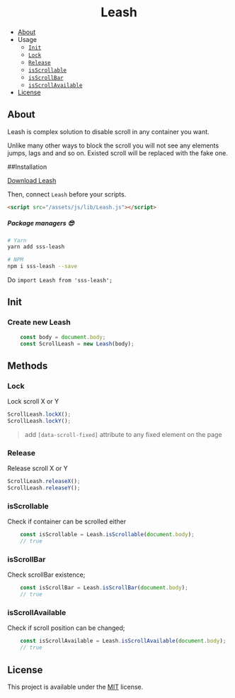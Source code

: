 <h1 align="center">Leash</h1>

- [About](#about)
- Usage
  - [`Init`](#Init)
  - [`Lock`](#Lock)
  - [`Release`](#Release)
  - [`isScrollable`](#isScrollable)
  - [`isScrollBar`](#isScrollBar)
  - [`isScrollAvailable`](#isScrollAvailable)
- [License](#License)

## About
Leash is complex solution to disable scroll in any container you want.

Unlike many other ways to block the scroll you will not see any elements jumps, lags and and so on. Existed scroll will be replaced with the fake one.

   

##Installation

<a target="_blank" href="https://raw.githubusercontent.com/Natteke/SmokinSexySoftware/master/packages/Elemental/dist/Leash.js">Download Leash</a>

Then, connect `Leash` before your scripts.

```html
<script src="/assets/js/lib/Leash.js"></script>
```
 
##### Package managers 😎

```sh
# Yarn
yarn add sss-leash

# NPM
npm i sss-leash --save
```
Do `import Leash from 'sss-leash';`

## Init
### Create new Leash

```Javascript
    const body = document.body;
    const ScrollLeash = new Leash(body);
```
## Methods

### Lock

Lock scroll X or Y

```Javascript
ScrollLeash.lockX();
ScrollLeash.lockY();
```
> add `[data-scroll-fixed]` attribute to any fixed element on the page

### Release

Release scroll X or Y

```Javascript
ScrollLeash.releaseX();
ScrollLeash.releaseY();
```

### isScrollable

Check if container can be scrolled either

```Javascript
    const isScrollable = Leash.isScrollable(document.body);
    // true
```

### isScrollBar

Check scrollBar existence;

```Javascript
    const isScrollBar = Leash.isScrollBar(document.body);
    // true
```

### isScrollAvailable

Check if scroll position can be changed;

```Javascript
    const isScrollAvailable = Leash.isScrollAvailable(document.body);
    // true
```
 
## License 
This project is available under the [MIT](https://opensource.org/licenses/mit-license.php) license.
